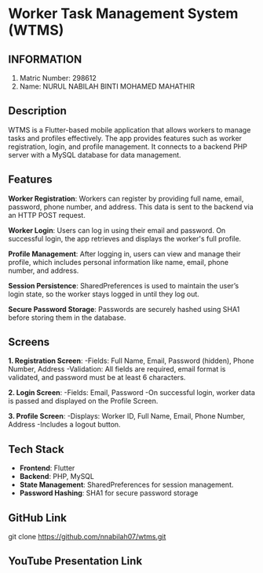 # Worker Task Management System (WTMS)

## INFORMATION
1. Matric Number: 298612
2. Name: NURUL NABILAH BINTI MOHAMED MAHATHIR
   
## Description
WTMS is a Flutter-based mobile application that allows workers to manage tasks and profiles effectively. The app provides features such as worker registration, login, and profile management. It connects to a backend PHP server with a MySQL database for data management.

## Features
**Worker Registration**: Workers can register by providing full name, email, password, phone number, and address. This data is sent to the backend via an HTTP POST request.

**Worker Login**: Users can log in using their email and password. On successful login, the app retrieves and displays the worker's full profile.

**Profile Management**: After logging in, users can view and manage their profile, which includes personal information like name, email, phone number, and address.

**Session Persistence**: SharedPreferences is used to maintain the user’s login state, so the worker stays logged in until they log out.

**Secure Password Storage**: Passwords are securely hashed using SHA1 before storing them in the database.

## Screens
**1. Registration Screen**:
      -Fields: Full Name, Email, Password (hidden), Phone Number, Address
      -Validation: All fields are required, email format is validated, and password must be at least 6 characters.

**2. Login Screen**:
      -Fields: Email, Password
      -On successful login, worker data is passed and displayed on the Profile Screen.

**3. Profile Screen**:
      -Displays: Worker ID, Full Name, Email, Phone Number, Address
      -Includes a logout button.

## Tech Stack
- **Frontend**: Flutter
- **Backend**: PHP, MySQL
- **State Management**: SharedPreferences for session management.
- **Password Hashing**: SHA1 for secure password storage

## GitHub Link
   git clone https://github.com/nnabilah07/wtms.git

## YouTube Presentation Link
